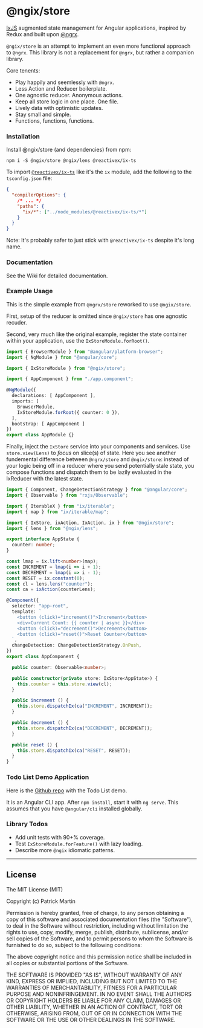 # @ngix/store

[IxJS](https://github.com/ReactiveX/IxJS) augmented state management for Angular applications, inspired by Redux and built upon [@ngrx](https://github.com/ngrx/platform).

`@ngix/store` is an attempt to implement an even more functional approach to `@ngrx`. This library is not a replacement for `@ngrx`, but rather a companion library.

Core tenents:

- Play happily and seemlessly with `@ngrx`.
- Less Action and Reducer boilerplate.
- One agnostic reducer. Anonymous actions.
- Keep all store logic in one place. One file.
- Lively data with optimistic updates.
- Stay small and simple.
- Functions, functions, functions.


### Installation

Install @ngix/store (and dependencies) from npm:

`npm i -S @ngix/store @ngix/lens @reactivex/ix-ts`

To import [`@reactivex/ix-ts`](https://www.npmjs.com/package/@reactivex/ix-ts) like it's the `ix` module, add the following to the `tsconfig.json` file:

```json
{
  "compilerOptions": {
    /* ... */
    "paths": {
      "ix/*": ["../node_modules/@reactivex/ix-ts/*"]
    }
  }
}
```

Note: It's probably safer to just stick with `@reactivex/ix-ts` despite it's long name.


### Documentation

See the Wiki for detailed documentation.


### Example Usage

This is the simple example from `@ngrx/store` reworked to use `@ngix/store`.

First, setup of the reducer is omitted since `@ngix/store` has one agnostic recuder.

Second, very much like the original example, register the state container within your application, use the `IxStoreModule.forRoot()`.

```ts
import { BrowserModule } from "@angular/platform-browser";
import { NgModule } from "@angular/core";

import { IxStoreModule } from "@ngix/store";

import { AppComponent } from "./app.component";

@NgModule({
  declarations: [ AppComponent ],
  imports: [
    BrowserModule,
    IxStoreModule.forRoot({ counter: 0 }),
  ],
  bootstrap: [ AppComponent ]
})
export class AppModule {}
```

Finally, inject the `IxStore` service into your components and services. Use `store.view(Lens)` to _focus_ on slice(s) of state. Here you see another fundemental difference between `@ngrx/store` and `@ngix/store`: instead of your logic being off in a reducer where you send potentially stale state, you compose functions and dispatch them to be lazily evaluated in the IxReducer with the latest state.

```ts
import { Component, ChangeDetectionStrategy } from "@angular/core";
import { Observable } from "rxjs/Observable";

import { IterableX } from "ix/iterable";
import { map } from "ix/iterable/map";

import { IxStore, ixAction, IxAction, ix } from "@ngix/store";
import { lens } from "@ngix/lens";

export interface AppState {
  counter: number;
}

const lmap = ix.lift<number>(map);
const INCREMENT = lmap(i => i + 1);
const DECREMENT = lmap(i => i - 1);
const RESET = ix.constant(0);
const cl = lens.lens("counter");
const ca = ixAction(counterLens);

@Component({
  selector: "app-root",
  template: `
    <button (click)="increment()">Increment</button>
    <div>Current Count: {{ counter | async }}</div>
    <button (click)="decrement()">Decrement</button>
    <button (click)="reset()">Reset Counter</button>
  `,
  changeDetection: ChangeDetectionStrategy.OnPush,
})
export class AppComponent {

  public counter: Observable<number>;

  public constructor(private store: IxStore<AppState>) {
    this.counter = this.store.view(cl);
  }

  public increment () {
    this.store.dispatchIx(ca("INCREMENT", INCREMENT));
  }

  public decrement () {
    this.store.dispatchIx(ca("DECREMENT", DECREMENT));
  }

  public reset () {
    this.store.dispatchIx(ca("RESET", RESET));
  }
}
```


### Todo List Demo Application

Here is the [Github repo](https://github.com/patrimart/ngix-demo-todo) with the Todo List demo.

It is an Angular CLI app. After `npm install`, start it with `ng serve`. This assumes that you have
`@angular/cli` installed globally.


### Library Todos

- Add unit tests with 90+% coverage.
- Test `IxStoreModule.forFeature()` with lazy loading.
- Describe more `@ngix` idiomatic patterns.


---

## License ##

The MIT License (MIT)

Copyright (c) Patrick Martin

Permission is hereby granted, free of charge, to any person obtaining a copy
of this software and associated documentation files (the "Software"), to deal
in the Software without restriction, including without limitation the rights
to use, copy, modify, merge, publish, distribute, sublicense, and/or sell
copies of the Software, and to permit persons to whom the Software is
furnished to do so, subject to the following conditions:

The above copyright notice and this permission notice shall be included in all
copies or substantial portions of the Software.

THE SOFTWARE IS PROVIDED "AS IS", WITHOUT WARRANTY OF ANY KIND, EXPRESS OR
IMPLIED, INCLUDING BUT NOT LIMITED TO THE WARRANTIES OF MERCHANTABILITY,
FITNESS FOR A PARTICULAR PURPOSE AND NONINFRINGEMENT. IN NO EVENT SHALL THE
AUTHORS OR COPYRIGHT HOLDERS BE LIABLE FOR ANY CLAIM, DAMAGES OR OTHER
LIABILITY, WHETHER IN AN ACTION OF CONTRACT, TORT OR OTHERWISE, ARISING FROM,
OUT OF OR IN CONNECTION WITH THE SOFTWARE OR THE USE OR OTHER DEALINGS IN THE
SOFTWARE.
